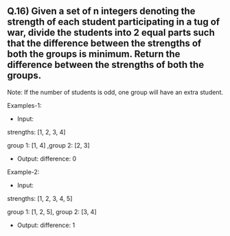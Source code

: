 ## Q.16) Given a set of n integers denoting the strength of each student participating in a tug of war, divide the students into 2 equal parts such that the difference between the strengths of both the groups is minimum. Return the difference between the strengths of both the groups.

Note: If the number of students is odd, one group will have an extra student.

Examples-1:

- Input:

strengths: [1, 2, 3, 4]

group 1: [1, 4] ,group 2: [2, 3]


- Output:
difference: 0


Example-2:

- Input:

strengths: [1, 2, 3, 4, 5]

group 1: [1, 2, 5], group 2: [3, 4]


- Output:
difference: 1
